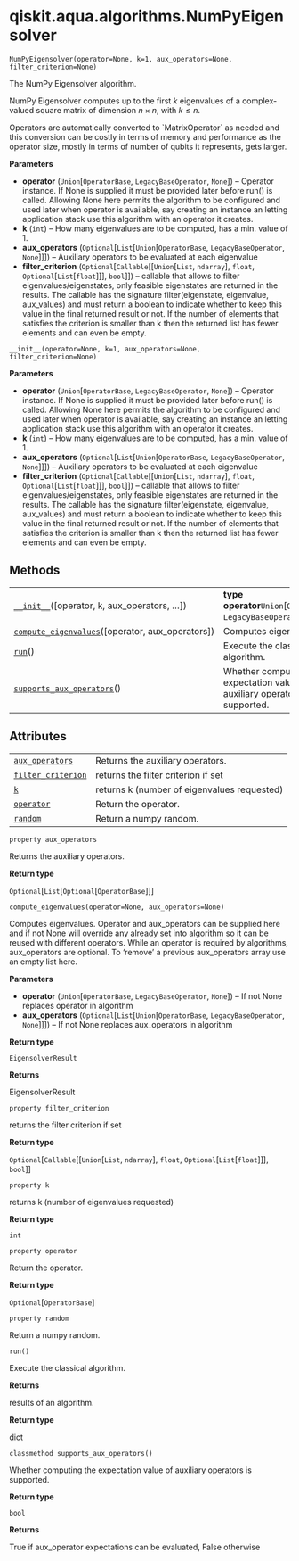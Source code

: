 # qiskit.aqua.algorithms.NumPyEigensolver

<span id="undefined" />

`NumPyEigensolver(operator=None, k=1, aux_operators=None, filter_criterion=None)`

The NumPy Eigensolver algorithm.

NumPy Eigensolver computes up to the first $k$ eigenvalues of a complex-valued square matrix of dimension $n \times n$, with $k \leq n$.

<Admonition title="Note" type="note">
  Operators are automatically converted to `MatrixOperator` as needed and this conversion can be costly in terms of memory and performance as the operator size, mostly in terms of number of qubits it represents, gets larger.
</Admonition>

**Parameters**

*   **operator** (`Union`\[`OperatorBase`, `LegacyBaseOperator`, `None`]) – Operator instance. If None is supplied it must be provided later before run() is called. Allowing None here permits the algorithm to be configured and used later when operator is available, say creating an instance an letting application stack use this algorithm with an operator it creates.
*   **k** (`int`) – How many eigenvalues are to be computed, has a min. value of 1.
*   **aux\_operators** (`Optional`\[`List`\[`Union`\[`OperatorBase`, `LegacyBaseOperator`, `None`]]]) – Auxiliary operators to be evaluated at each eigenvalue
*   **filter\_criterion** (`Optional`\[`Callable`\[\[`Union`\[`List`, `ndarray`], `float`, `Optional`\[`List`\[`float`]]], `bool`]]) – callable that allows to filter eigenvalues/eigenstates, only feasible eigenstates are returned in the results. The callable has the signature filter(eigenstate, eigenvalue, aux\_values) and must return a boolean to indicate whether to keep this value in the final returned result or not. If the number of elements that satisfies the criterion is smaller than k then the returned list has fewer elements and can even be empty.

<span id="undefined" />

`__init__(operator=None, k=1, aux_operators=None, filter_criterion=None)`

**Parameters**

*   **operator** (`Union`\[`OperatorBase`, `LegacyBaseOperator`, `None`]) – Operator instance. If None is supplied it must be provided later before run() is called. Allowing None here permits the algorithm to be configured and used later when operator is available, say creating an instance an letting application stack use this algorithm with an operator it creates.
*   **k** (`int`) – How many eigenvalues are to be computed, has a min. value of 1.
*   **aux\_operators** (`Optional`\[`List`\[`Union`\[`OperatorBase`, `LegacyBaseOperator`, `None`]]]) – Auxiliary operators to be evaluated at each eigenvalue
*   **filter\_criterion** (`Optional`\[`Callable`\[\[`Union`\[`List`, `ndarray`], `float`, `Optional`\[`List`\[`float`]]], `bool`]]) – callable that allows to filter eigenvalues/eigenstates, only feasible eigenstates are returned in the results. The callable has the signature filter(eigenstate, eigenvalue, aux\_values) and must return a boolean to indicate whether to keep this value in the final returned result or not. If the number of elements that satisfies the criterion is smaller than k then the returned list has fewer elements and can even be empty.

## Methods

|                                                                                                                                                                                  |                                                                              |
| -------------------------------------------------------------------------------------------------------------------------------------------------------------------------------- | ---------------------------------------------------------------------------- |
| [`__init__`](#qiskit.aqua.algorithms.NumPyEigensolver.__init__ "qiskit.aqua.algorithms.NumPyEigensolver.__init__")(\[operator, k, aux\_operators, …])                            | **type operator**`Union`\[`OperatorBase`, `LegacyBaseOperator`, `None`]      |
| [`compute_eigenvalues`](#qiskit.aqua.algorithms.NumPyEigensolver.compute_eigenvalues "qiskit.aqua.algorithms.NumPyEigensolver.compute_eigenvalues")(\[operator, aux\_operators]) | Computes eigenvalues.                                                        |
| [`run`](#qiskit.aqua.algorithms.NumPyEigensolver.run "qiskit.aqua.algorithms.NumPyEigensolver.run")()                                                                            | Execute the classical algorithm.                                             |
| [`supports_aux_operators`](#qiskit.aqua.algorithms.NumPyEigensolver.supports_aux_operators "qiskit.aqua.algorithms.NumPyEigensolver.supports_aux_operators")()                   | Whether computing the expectation value of auxiliary operators is supported. |

## Attributes

|                                                                                                                                            |                                             |
| ------------------------------------------------------------------------------------------------------------------------------------------ | ------------------------------------------- |
| [`aux_operators`](#qiskit.aqua.algorithms.NumPyEigensolver.aux_operators "qiskit.aqua.algorithms.NumPyEigensolver.aux_operators")          | Returns the auxiliary operators.            |
| [`filter_criterion`](#qiskit.aqua.algorithms.NumPyEigensolver.filter_criterion "qiskit.aqua.algorithms.NumPyEigensolver.filter_criterion") | returns the filter criterion if set         |
| [`k`](#qiskit.aqua.algorithms.NumPyEigensolver.k "qiskit.aqua.algorithms.NumPyEigensolver.k")                                              | returns k (number of eigenvalues requested) |
| [`operator`](#qiskit.aqua.algorithms.NumPyEigensolver.operator "qiskit.aqua.algorithms.NumPyEigensolver.operator")                         | Return the operator.                        |
| [`random`](#qiskit.aqua.algorithms.NumPyEigensolver.random "qiskit.aqua.algorithms.NumPyEigensolver.random")                               | Return a numpy random.                      |

<span id="undefined" />

`property aux_operators`

Returns the auxiliary operators.

**Return type**

`Optional`\[`List`\[`Optional`\[`OperatorBase`]]]

<span id="undefined" />

`compute_eigenvalues(operator=None, aux_operators=None)`

Computes eigenvalues. Operator and aux\_operators can be supplied here and if not None will override any already set into algorithm so it can be reused with different operators. While an operator is required by algorithms, aux\_operators are optional. To ‘remove’ a previous aux\_operators array use an empty list here.

**Parameters**

*   **operator** (`Union`\[`OperatorBase`, `LegacyBaseOperator`, `None`]) – If not None replaces operator in algorithm
*   **aux\_operators** (`Optional`\[`List`\[`Union`\[`OperatorBase`, `LegacyBaseOperator`, `None`]]]) – If not None replaces aux\_operators in algorithm

**Return type**

`EigensolverResult`

**Returns**

EigensolverResult

<span id="undefined" />

`property filter_criterion`

returns the filter criterion if set

**Return type**

`Optional`\[`Callable`\[\[`Union`\[`List`, `ndarray`], `float`, `Optional`\[`List`\[`float`]]], `bool`]]

<span id="undefined" />

`property k`

returns k (number of eigenvalues requested)

**Return type**

`int`

<span id="undefined" />

`property operator`

Return the operator.

**Return type**

`Optional`\[`OperatorBase`]

<span id="undefined" />

`property random`

Return a numpy random.

<span id="undefined" />

`run()`

Execute the classical algorithm.

**Returns**

results of an algorithm.

**Return type**

dict

<span id="undefined" />

`classmethod supports_aux_operators()`

Whether computing the expectation value of auxiliary operators is supported.

**Return type**

`bool`

**Returns**

True if aux\_operator expectations can be evaluated, False otherwise
